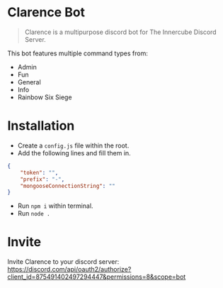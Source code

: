 # Clarence Bot
> Clarence is a multipurpose discord bot for The Innercube Discord Server. 

This bot features multiple command types from:
* Admin
* Fun
* General
* Info
* Rainbow Six Siege

# Installation
* Create a `config.js` file within the root.
* Add the following lines and fill them in.
```json
{
    "token": "",
    "prefix": "-",
    "mongooseConnectionString": ""
}
```
* Run `npm i` within terminal.
* Run `node .`

# Invite
Invite Clarence to your discord server: https://discord.com/api/oauth2/authorize?client_id=875491402497294447&permissions=8&scope=bot
